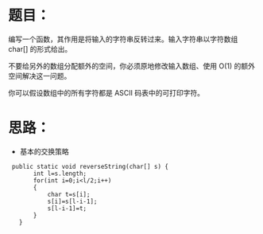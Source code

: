 # 题目：
编写一个函数，其作用是将输入的字符串反转过来。输入字符串以字符数组 char[] 的形式给出。

不要给另外的数组分配额外的空间，你必须原地修改输入数组、使用 O(1) 的额外空间解决这一问题。

你可以假设数组中的所有字符都是 ASCII 码表中的可打印字符。
# 思路：
* 基本的交换策略

 ```
  public static void reverseString(char[] s) {
        int l=s.length;
        for(int i=0;i<l/2;i++)
        {
            char t=s[i];
            s[i]=s[l-i-1];
            s[l-i-1]=t;
        }
    }
```